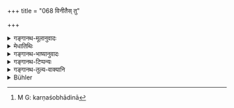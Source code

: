 +++
title = "068 विनीतैस् तु"

+++

<details><summary>गङ्गानथ-मूलानुवादः</summary>

He should always travel with beasts that are trained, fast, equipped with signs, well endowed with colour and figure,—without striking them much with the goad.—(68)
</details>

<details><summary>मेधातिथिः</summary>

[^१४८]:
     M G: -ātudan

दृप्यमाना अपि केचिद् विनयं न संगृह्णन्ति । तदर्थम् आह- **विनीतैर्** इति, सुशिक्षितैः । **आशुगैः** क्षिप्रगामिभिः । **लक्षणान्वितैः** प्रशस्तावर्तादियुक्तैः, न शून्यमस्तकादिभिः । **वर्णरूप**युक्तैः । शोभनेन वर्णेन रुक्मशोणादिना,[^१४९] रूपेण संस्थानविशेषेण । शोभनत्वं च लक्षणविद्यातो ज्ञात्व्यम् । **भृशम् अक्षिपन्** अपीडयन् । पुनः पुनः **प्रतोदेन** अङ्कुशादिना अत्यन्तम् उद्वेक्ष्यमाणा विघटयन्ति ॥ ४.६८ ॥


[^१४९]:
     M G: karṇaśobhādinā
</details>

<details><summary>गङ्गानथ-भाष्यानुवादः</summary>

Some people, in their audacity, do not make any attempt at training
animals. It is with a view to this that the Author adds this verse.

‘*Trained*’—well-broken.

‘*Fast*’—swift going.

‘*Equipped with signs*’—w ith such signs as auspicious hair-whorls, and
the like, and not with such unlucky marks as a bare forehead and the
like.

‘*Endowed with colour and form*’—‘*Colour*’ stands for the brightness of
the skin, etc., and ‘*form*’ for the shape of the limbs. The ‘goodness’
of these has to be ascertained with the help of treatises dealing with
the characterestics of animals, etc.

‘*Without striking much*’—not causing them pain, again and again ,—‘
*with the goad*;’ as being struck again and again with the hook, etc.,
they become perturbed and cause injury. (68)
</details>

<details><summary>गङ्गानथ-टिप्पन्यः</summary>

This verse is quoted in *Madanapārijāta* (p. 126).
</details>

<details><summary>गङ्गानथ-तुल्य-वाक्यानि</summary>

**(verses 4.67-68)  
**

See Comparative notes for [Verse
4.67].
</details>

<details><summary>Bühler</summary>

068	Let him always travel with (beasts) which are well broken in, swift, endowed with lucky marks, and perfect in colour and form, without urging them much with the goad.
</details>

